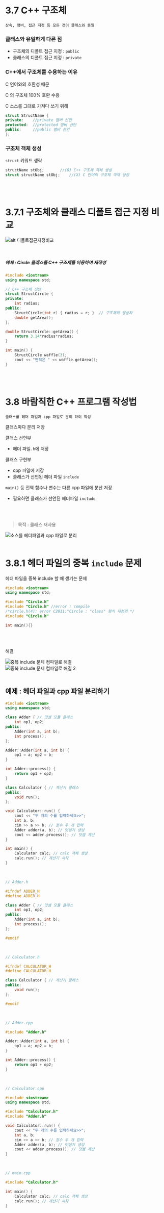 # 3.7 C++ 구조체

```
상속, 맴버, 접근 지정 등 모든 것이 클래스와 동일
``` 

### 클래스와 유일하게 다른 점
- 구조체의 디폴트 접근 지정 : `public`
- 클래스의 디폴트 접근 지정 : `private`

### C++에서 구조체를 수용하는 이유
C 언어와의 호환성 때문

C 의 구조체 100% 호환 수용

C 소스를 그대로 가져다 쓰기 위해

```cpp
struct StructName {
private:    //private 맴버 선언
protected:  //protected 맴버 선언
public:     //public 맴버 선언
};
``` 
### 구조체 객체 생성
`struct` 키워드 생략

```cpp
structName stObj;       //(O) C++ 구조체 객체 생성
struct structName stObj;    //(X) C 언어의 구조체 객체 생성
``` 

<br><br>

# 3.7.1 구조체와 클래스 디폴트 접근 지정 비교
![alt 디폴트접근지정비교](./사진/디폴트접근지정비교.png)

<br>

##### 예제 : Circle 클래스를 C++ 구조체를 이용하여 재작성
```cpp
#include <iostream>
using namespace std;

// C++ 구조체 선언
struct StructCircle {
private:
	int radius;
public:
	StructCircle(int r) { radius = r; }  // 구조체의 생성자
	double getArea(); 
};

double StructCircle::getArea() {
	return 3.14*radius*radius;
}

int main() {
	StructCircle waffle(3);
	cout << "면적은 " << waffle.getArea();
}
```

<br><br>

# 3.8 바람직한 C++ 프로그램 작성법

```
클래스를 헤더 파일과 cpp 파일로 분리 하여 작성
``` 

클래스마다 분리 저장

클래스 선언부
- 헤더 파일`.h`에 저장

클래스 구현부
- cpp 파일에 저장
- 클래스가 선언된 헤더 파일 `include` 

`main()` 등 전역 함수나 변수는 다른 cpp 파일에 분산 저장
- 필요하면 클래스가 선언된 헤더파일 `include`

<br />
<br />

> 목적 : 클래스 재사용

<img alt = "소스를 헤더파일과 cpp 파일로 분리" src = https://grm-project-template-bucket.s3.ap-northeast-2.amazonaws.com/lesson/les_4rbil_1725159532885/4bd5ec253f0f3e25cc39adda9d976333ac1eb72ff2c2cc0f8d5820000db3c320.png>

<br />
<br />

# 3.8.1 헤더 파일의 중복 `include` 문제

헤더 파일을 중복 include 할 때 생기는 문제 

```cpp
#include <iostream>
using namespace std;

#include "Circle.h"
#include "Circle.h"	//error : compile
/*circle.h(4): error C2011:"Circle : "class" 형식 재정의 */
#include "Circle.h"

int main(){}
```

<br />
<br />

해결

<img alt = "중복 include 문제 컴파일로 해결" src = https://grm-project-template-bucket.s3.ap-northeast-2.amazonaws.com/lesson/les_4rbil_1725159532885/63e1cdfe862ddddbe8080a5752d5b561fe86a811749937011bfb473b386084d0.png>

<br />
<img alt = "중복 include 문제 컴파일로 해결 2" src =https://grm-project-template-bucket.s3.ap-northeast-2.amazonaws.com/lesson/les_4rbil_1725159532885/0256e055c793075e3d3353c2cbcdf5cbf7f6d7ba8acc4822ae9e7d6a16847338.png>

<br />
<br />

## 예제 : 헤더 파일과 cpp 파일 분리하기
```cpp
#include <iostream>
using namespace std;

class Adder { // 덧셈 모듈 클래스
	int op1, op2;
public:
	Adder(int a, int b);
	int process();
};

Adder::Adder(int a, int b) {
	op1 = a; op2 = b;
}

int Adder::process() {
	return op1 + op2;
}

class Calculator { // 계산기 클래스
public:
	void run();
};

void Calculator::run() {
	cout << "두 개의 수를 입력하세요>>";
	int a, b;
	cin >> a >> b; // 정수 두 개 입력
	Adder adder(a, b); // 덧셈기 생성
	cout << adder.process(); // 덧셈 계산
}

int main() {
	Calculator calc; // calc 객체 생성
	calc.run(); // 계산기 시작
}
```

<br />

```cpp
// Adder.h

#ifndef ADDER_H
#define ADDER_H

class Adder { // 덧셈 모듈 클래스
	int op1, op2;
public:
	Adder(int a, int b);
	int process();
};

#endif
```

<br />

```cpp
// Calculator.h

#ifndef CALCULATOR_H
#define CALCULATOR_H

class Calculator { // 계산기 클래스
public:
	void run();
};

#endif
```

<br />

```cpp
// Adder.cpp

#include "Adder.h"

Adder::Adder(int a, int b) {
	op1 = a; op2 = b;
}

int Adder::process() {
	return op1 + op2;
}
```

<br />

```cpp
// Calculator.cpp

#include <iostream>
using namespace std;

#include "Calculator.h"
#include "Adder.h"

void Calculator::run() {
	cout << "두 개의 수를 입력하세요>>";
	int a, b;
	cin >> a >> b; // 정수 두 개 입력
	Adder adder(a, b); // 덧셈기 생성
	cout << adder.process(); // 덧셈 계산
}
```

<br />

```cpp
// main.cpp

#include "Calculator.h"

int main() {
	Calculator calc; // calc 객체 생성
	calc.run(); // 계산기 시작
}
```